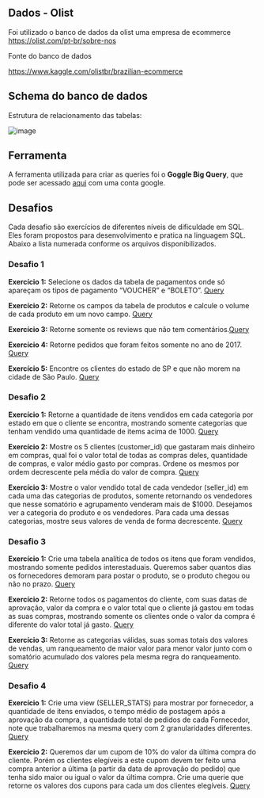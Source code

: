 
## Dados - Olist

Foi utilizado o banco de dados da olist uma empresa de ecommerce https://olist.com/pt-br/sobre-nos

Fonte do banco de dados

https://www.kaggle.com/olistbr/brazilian-ecommerce

## Schema do banco de dados

Estrutura de  relacionamento das tabelas: 

![image](https://user-images.githubusercontent.com/56882578/141878593-5bbaac7f-ea77-495c-8bdc-f43b21447809.png)

## Ferramenta

A ferramenta utilizada para criar as queries foi o **Goggle Big Query**, que pode ser acessado [aqui](https://console.cloud.google.com/) com uma conta google.


## Desafios

Cada desafio são exercícios de diferentes níveis de dificuldade em SQL. Eles foram propostos para desenvolvimento e pratica na linguagem SQL. Abaixo a lista numerada conforme os arquivos disponibilizados.

### Desafio 1 

**Exercício 1:** Selecione os dados da tabela de pagamentos onde só apareçam os tipos de pagamento “VOUCHER” e “BOLETO”. [Query](https://github.com/WillLeandro/Desafios_SQL_AWARI/blob/main/Desafio1/Exerc%C3%ADcio_1.sql)

**Exercício 2:** Retorne os campos da tabela de produtos e calcule o volume de cada produto em um novo campo. [Query](https://github.com/WillLeandro/Desafios_SQL_AWARI/blob/main/Desafio1/Exerc%C3%ADcio_2.sql)

**Exercício 3:** Retorne somente os reviews que não tem comentários.[Query](https://github.com/WillLeandro/Desafios_SQL_AWARI/blob/main/Desafio1/Exec%C3%ADcio_3.sql)

**Exercício 4:** Retorne pedidos que foram feitos somente no ano de 2017. [Query](https://github.com/WillLeandro/Desafios_SQL_AWARI/blob/main/Desafio1/Exerc%C3%ADcio_4.sql)

**Exercício 5:** Encontre os clientes do estado de SP e que não morem na cidade de São Paulo. [Query](https://github.com/WillLeandro/Desafios_SQL_AWARI/blob/main/Desafio1/Exerc%C3%ADcio_5.sql)

### Desafio 2

**Exercício 1:** Retorne a quantidade de itens vendidos em cada categoria por estado em que o cliente se encontra, mostrando somente categorias que tenham vendido uma quantidade de items acima de 1000. [Query](https://github.com/WillLeandro/Desafios_SQL_AWARI/blob/main/Desafio_2/Exerc%C3%ADcio_1.sql)

**Exercício 2:** Mostre os 5 clientes (customer_id) que gastaram mais dinheiro em compras, qual foi o valor total de todas as compras deles, quantidade de compras, e valor médio gasto por compras. Ordene os mesmos por ordem decrescente pela média do valor de compra. [Query](https://github.com/WillLeandro/Desafios_SQL_AWARI/blob/main/Desafio_2/Exerc%C3%ADcio_2.sql)

**Exercício 3:** Mostre o valor vendido total de cada vendedor (seller_id) em cada uma das categorias de produtos, somente retornando os vendedores que nesse somatório e agrupamento venderam mais de $1000. Desejamos ver a categoria do produto e os vendedores. Para cada uma dessas categorias, mostre seus valores de venda de forma decrescente. [Query](https://github.com/andressacastrod/AwariSQLChallenges/blob/main/Desafio2/Exercicio_3.sql)

### Desafio 3

**Exercício 1:** Crie uma tabela analítica de todos os itens que foram vendidos, mostrando somente pedidos interestaduais. Queremos saber quantos dias os fornecedores demoram para postar o produto, se o produto chegou ou não no prazo. [Query](https://github.com/WillLeandro/Desafios_SQL_AWARI/blob/main/Desafio_3/Exec%C3%ADcio_1.sql)

**Exercício 2:** Retorne todos os pagamentos do cliente, com suas datas de aprovação, valor da compra e o valor total que o cliente já gastou em todas as suas compras, mostrando somente os clientes onde o valor da compra é diferente do valor total já gasto. [Query](https://github.com/WillLeandro/Desafios_SQL_AWARI/blob/main/Desafio_3/Exerc%C3%ADcio_2.sql)

**Exercício 3:** Retorne as categorias válidas, suas somas totais dos valores de vendas, um ranqueamento de maior valor para menor valor junto com o somatório acumulado dos valores pela mesma regra do ranqueamento. [Query](https://github.com/WillLeandro/Desafios_SQL_AWARI/blob/main/Desafio_3/Exerc%C3%ADcio_3.sql)

### Desafio 4

**Exercício 1:** Crie uma view (SELLER_STATS) para mostrar por fornecedor, a quantidade de itens enviados, o tempo médio de postagem após a aprovação da compra, a quantidade total de pedidos de cada Fornecedor, note que trabalharemos na mesma query com 2 granularidades diferentes. [Query](https://github.com/andressacastrod/AwariSQLChallenges/blob/main/Desafio4/Exercicio%20-%201.sql)

**Exercício 2:** Queremos dar um cupom de 10% do valor da última compra do cliente. Porém os clientes elegíveis a este cupom devem ter feito uma compra anterior a última (a partir da data de aprovação do pedido) que tenha sido maior ou igual o valor da última compra. Crie uma querie que retorne os valores dos cupons para cada um dos clientes elegíveis. [Query](https://github.com/andressacastrod/AwariSQLChallenges/blob/main/Desafio4/Exercicio%20-%202.sql)

